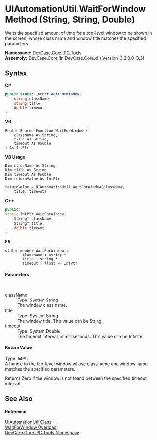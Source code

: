 # UIAutomationUtil.WaitForWindow Method (String, String, Double)
 

Waits the specified amount of time for a top-level window to be shown in the screen, whose class name and window title matches the specified parameters.

**Namespace:**&nbsp;<a href="N_DevCase_Core_IPC_Tools">DevCase.Core.IPC.Tools</a><br />**Assembly:**&nbsp;DevCase.Core (in DevCase.Core.dll) Version: 3.3.0.0 (3.3)

## Syntax

**C#**<br />
``` C#
public static IntPtr WaitForWindow(
	string className,
	string title,
	double timeout
)
```

**VB**<br />
``` VB
Public Shared Function WaitForWindow ( 
	className As String,
	title As String,
	timeout As Double
) As IntPtr
```

**VB Usage**<br />
``` VB Usage
Dim className As String
Dim title As String
Dim timeout As Double
Dim returnValue As IntPtr

returnValue = UIAutomationUtil.WaitForWindow(className, 
	title, timeout)
```

**C++**<br />
``` C++
public:
static IntPtr WaitForWindow(
	String^ className, 
	String^ title, 
	double timeout
)
```

**F#**<br />
``` F#
static member WaitForWindow : 
        className : string * 
        title : string * 
        timeout : float -> IntPtr 

```


#### Parameters
&nbsp;<dl><dt>className</dt><dd>Type: System.String<br />The window class name.</dd><dt>title</dt><dd>Type: System.String<br />The window title. This value can be String.</dd><dt>timeout</dt><dd>Type: System.Double<br />The timeout interval, in milliseconds. This value can be Infinite.</dd></dl>

#### Return Value
Type: IntPtr<br />A handle to the top-level window whose class name and window name matches the specified parameters. 

 Returns Zero if the window is not found between the specified timeout interval.

## See Also


#### Reference
<a href="T_DevCase_Core_IPC_Tools_UIAutomationUtil">UIAutomationUtil Class</a><br /><a href="Overload_DevCase_Core_IPC_Tools_UIAutomationUtil_WaitForWindow">WaitForWindow Overload</a><br /><a href="N_DevCase_Core_IPC_Tools">DevCase.Core.IPC.Tools Namespace</a><br />